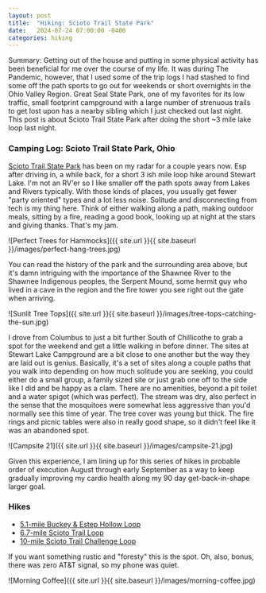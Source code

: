 ```yaml
---
layout: post
title:  "Hiking: Scioto Trail State Park"
date:   2024-07-24 07:00:00 -0400
categories: hiking
---
```

Summary: Getting out of the house and putting in some physical activity has been beneficial for me over the course of my life. It was during The Pandemic, however, that I used some of the trip logs I had stashed to find some off the path sports to go out for weekends or short overnights in the Ohio Valley Region. Great Seal State Park, one of my favorites for its low traffic, small footprint campground with a large number of strenuous trails to get lost upon has a nearby sibling which I just checked out last night. This post is about Scioto Trail State Park after doing the short ~3 mile lake loop last night.

<!--more-->

### Camping Log: Scioto Trail State Park, Ohio
[Scioto Trail State Park](https://ohiodnr.gov/go-and-do/plan-a-visit/find-a-property/scioto-trail-state-park) has been on my radar for a couple years now. Esp after driving in, a while back, for a short 3 ish mile loop hike around Stewart Lake. I'm not an RV'er so I like smaller off the path spots away from Lakes and Rivers typically. With those kinds of places, you usually get fewer "party oriented" types and a lot less noise. Solitude and disconnecting from tech is my thing here. Think of either walking along a path, making outdoor meals, sitting by a fire, reading a good book, looking up at night at the stars and giving thanks. That's my jam.

![Perfect Trees for Hammocks]({{ site.url }}{{ site.baseurl }}/images/perfect-hang-trees.jpg)

You can read the history of the park and the surrounding area above, but it's damn intriguing with the importance of the Shawnee River to the Shawnee Indigenous peoples, the Serpent Mound, some hermit guy who lived in a cave in the region and the fire tower you see right out the gate when arriving.

![Sunlit Tree Tops]({{ site.url }}{{ site.baseurl }}/images/tree-tops-catching-the-sun.jpg)

I drove from Columbus to just a bit further South of Chillicothe to grab a spot for the weekend and get a little walking in before dinner. The sites at Stewart Lake Campground are a bit close to one another but the way they are laid out is genius. Basically, it's a set of sites along a couple paths that you walk into depending on how much solitude you are seeking, you could either do a small group, a family sized site or just grab one off to the side like I did and be happy as a clam. There are no amenities, beyond a pit toilet and a water spigot (which was perfect). The stream was dry, also perfect in the sense that the mosquitoes were somewhat less aggressive than you'd normally see this time of year. The tree cover was young but thick. The fire rings and picnic tables were also in really good shape, so it didn't feel like it was an abandoned spot.

![Campsite 21]({{ site.url }}{{ site.baseurl }}/images/campsite-21.jpg)

Given this experience, I am lining up for this series of hikes in probable order of execution August through early September as a way to keep gradually improving my cardio health along my 90 day get-back-in-shape larger goal.

### Hikes
- [5.1-mile Buckey & Estep Hollow Loop](https://www.alltrails.com/explore/trail/us/ohio/buckeye-and-estep-hollow-loop)
- [6.7-mile Scioto Trail Loop](https://www.alltrails.com/explore/trail/us/ohio/scioto-trail-state-park)
- [10-mile Scioto Trail Challenge Loop](https://www.alltrails.com/explore/trail/us/ohio/scioto-trail-challenge-loop)

If you want something rustic and "foresty" this is the spot. Oh, also, bonus, there was zero AT&T signal, so my phone was quiet.

![Morning Coffee]({{ site.url }}{{ site.baseurl }}/images/morning-coffee.jpg)